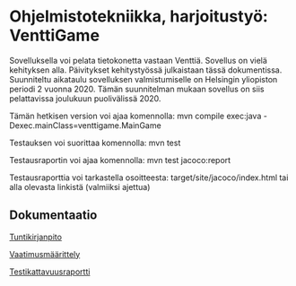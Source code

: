 # Ohjelmistotekniikka, harjoitustyö: VenttiGame

Sovelluksella voi pelata tietokonetta vastaan Venttiä. Sovellus on vielä kehityksen alla. Päivitykset kehitystyössä 
julkaistaan tässä dokumentissa. Suunniteltu aikataulu sovelluksen valmistumiselle on Helsingin yliopiston periodi 2
vuonna 2020. Tämän suunnitelman mukaan sovellus on siis pelattavissa joulukuun puolivälissä 2020.

Tämän hetkisen version voi ajaa komennolla: mvn compile exec:java -Dexec.mainClass=venttigame.MainGame

Testauksen voi suorittaa komennolla: mvn test

Testausraportin voi ajaa komennolla: mvn test jacoco:report

Testausraporttia voi tarkastella osoitteesta: target/site/jacoco/index.html tai alla olevasta linkistä (valmiiksi
ajettua)

## Dokumentaatio
[Tuntikirjanpito](https://github.com/marykristina4/ot-harjoitustyo/blob/master/dokumentaatio/tuntikirjanpito.md)

[Vaatimusmäärittely](https://github.com/marykristina4/ot-harjoitustyo/blob/master/dokumentaatio/vaatimusmaarittely.md)

[Testikattavuusraportti](https://github.com/marykristina4/ot-harjoitustyo/blob/master/dokumentaatio/testikattavuus_17112020.JPG)



